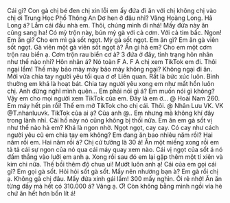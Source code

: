 Cái gì? Con gà chị bé đen chị xin lỗi em ấy đứa đi ăn với chị không chị vào chị ơi Trung Học Phổ Thông An Dơ hen ở đâu nhỉ? Vâng Hoàng Long. Hả Long á? Lắm cái đầu nhà em. Thôi, chúng mình đi nhá! Mấy đứa này ăn cũng sang ha! Có mỳ trộn này, bún mỳ gà với cả cơm. Với cả tim bấc. Ngon! Em ăn gì? Cho em mì gà sốt ngọt. Mỳ gà sốt ngọt. Em ăn gì? Em ăn gà viên sốt ngọt. Gà viên một gà viên sốt ngọt à? Ăn gì hả em? Cho em một cơm trộn rau biển ạ. Cơm trộn rau biển cơ à? 3 đứa ở đây, tình trạng hôn nhân như thế nào nhỉ? Hôn nhân á? Nó toàn F A. F A chị xem TikTok em đi. Thôi ngại lắm! Thế mày bảo mày mày bảo mày không ngại? Không ngại đi ăn. Mới vừa chia tay người yêu tối qua ơ ơ! Liên quan. Rất là bức xúc luôn. Bình thường em khá là hoạt bát. Chia tay người yêu xong em như mất hồn luôn chị. Anh đừng nghĩ mình quên... Em phải nói gì á? Em muốn nói gì không? Vậy em cho mọi người xem TikTok của em. Đây là em ờ... @ Hoài Nam 260. Em máy hết pin rồi! Thế em mở TikTok cho chị cái. Thôi. @ Nhân Lưu VK. VK @T.nhanluuvk. TikTok của ai ạ? Của anh @.. Em nhưng mà không khí đây trong lành nhỉ. Cái hồ này nó cũng không bị thối nữa. Em ăn em gà sốt vị như thế nào hả em? Khá là ngon nhở. Ngọt ngọt, cay cay. Có cay như cách người yêu cũ em chia tay em không? Em đang ăn bao nhiêu năm rồi? Hai năm rồi em. Hai năm rồi á? Chị cứ tưởng là 30 á! Ăn một miếng xong rồi em tả tả cái sự ngon của nó qua cái máy quay xem nào. Cái vị ngọt của sốt á nó đấm thẳng vào lưỡi em anh ạ. Xong rồi sau đó em lại gặp thêm một tí xiên và kim chi nữa. Thế bồi thêm độ chua ui! Mướt luôn anh ạ! Cái của em gọi cái gì? Em gọi gà sốt. Hỏi hỏi sốt gà sốt. Mấy nên nhường bạn à? Em gà rồi chị ạ. Không gà chị đâu. Mấy đứa xinh gái lắm! 300 mấy nghìn. Ôi rẻ nhở! Ăn ăn từng đấy mà hết có 310.000 á? Vâng ạ. Ơ! Còn không bằng mình ngồi vỉa hè chứ ăn hết hơn bốn lít á!